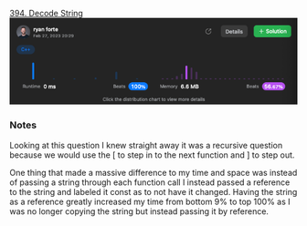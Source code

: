 [394. Decode String](https://leetcode.com/problems/decode-string/description)
![space time](./assets/space-time.png)

### Notes
Looking at this question I knew straight away it was a recursive question because we would use the [ to step in to the next function and ] to step out.

One thing that made a massive difference to my time and space was instead of passing a string through each function call I instead passed a reference to the string and labeled it const as to not have it changed. Having the string as a reference greatly increased my time from bottom 9% to top 100% as I was no longer copying the string but instead passing it by reference.